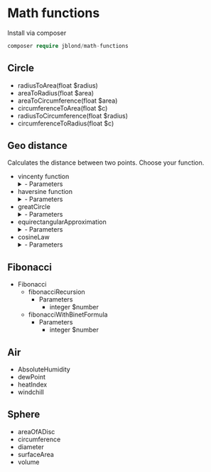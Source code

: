 # Math functions

Install via composer

```php
composer require jblond/math-functions
```

## Circle

- radiusToArea(float $radius)
- areaToRadius(float $area)
- areaToCircumference(float $area)
- circumferenceToArea(float $c)
- radiusToCircumference(float $radius)
- circumferenceToRadius(float $c)

## Geo distance

Calculates the distance between two points. Choose your function.

- vincenty function
  <details><summary>- Parameters</summary>
    float $latitudeFrom Latitude of start point in [deg decimal]<br>
    float $longitudeFrom Longitude of start point in [deg decimal]<br>
    float $latitudeTo Latitude of target point in [deg decimal]<br>
    float $longitudeTo Longitude of target point in [deg decimal]<br>
    float $earthRadius Mean earth radius in [m]<br>
    OPTIONAL float|int Distance between points in [m] (same as earthRadius) default: 6371000 meters
  </details>
- haversine function
  <details><summary>- Parameters</summary>
    float $latitudeFrom Latitude of start point in [deg decimal]<br>
    float $longitudeFrom Longitude of start point in [deg decimal]<br>
    float $latitudeTo Latitude of target point in [deg decimal]<br>
    float $longitudeTo Longitude of target point in [deg decimal]<br>
  </details>
- greatCircle
  <details><summary>- Parameters</summary>
    float $latitudeFrom Latitude of start point in [deg decimal]<br>
    float $longitudeFrom Longitude of start point in [deg decimal]<br>
    float $latitudeTo Latitude of target point in [deg decimal]<br>
    - float $longitudeTo Longitude of target point in [deg decimal]<br>
  </details>
- equirectangularApproximation
  <details><summary>- Parameters</summary>
    float $latitudeFrom Latitude of start point in [deg decimal]<br>
    float $longitudeFrom Longitude of start point in [deg decimal]<br>
    float $latitudeTo Latitude of target point in [deg decimal]<br>
    float $longitudeTo Longitude of target point in [deg decimal]<br>
  </details>
- cosineLaw
  <details><summary>- Parameters</summary>
    float $latitudeFrom Latitude of start point in [deg decimal]<br>
    float $longitudeFrom Longitude of start point in [deg decimal]<br>
    float $latitudeTo Latitude of target point in [deg decimal]<br>
    float $longitudeTo Longitude of target point in [deg decimal]<br>
  </details>

## Fibonacci

- Fibonacci
  - fibonacciRecursion
    - Parameters
      - integer $number
  - fibonacciWithBinetFormula
    - Parameters
      - integer $number

## Air
 - AbsoluteHumidity
 - dewPoint
 - heatIndex
 - windchill

## Sphere
 - areaOfADisc
 - circumference
 - diameter
 - surfaceArea
 - volume
